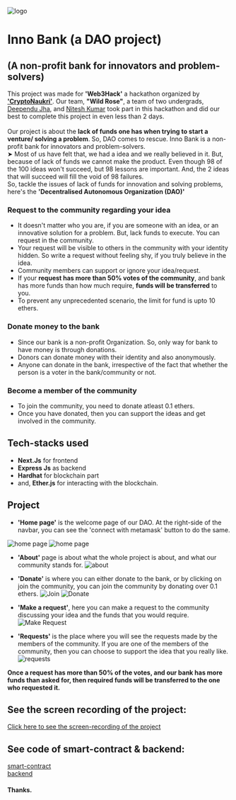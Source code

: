 ![logo](pics_for_readme_md/bank.jpeg)

# Inno Bank (a DAO project)

## (A non-profit bank for innovators and problem-solvers)
This project was made for **'Web3Hack'** a hackathon organized by **['CryptoNaukri'](https://www.cryptonaukri.com/)**. Our team, **"Wild Rose"**, a team of two undergrads, [Deependu Jha](https://github.com/deependujha), and [Nitesh Kumar](https://github.com/niteshKrr) took part in this hackathon and did our best to complete this project in even less than 2 days.
<br/>
<br/>
Our project is about the **lack of funds one has when trying to start a venture/ solving a problem**. So, DAO comes to rescue. Inno Bank is a non-profit bank for innovators and problem-solvers.
<br/>
➤ Most of us have felt that, we had a idea and we really believed in it. But, because of lack of funds we cannot make the product. Even though 98 of the 100 ideas won't succeed, but 98 lessons are important. And, the 2 ideas that will succeed will fill the void of 98 failures.
<br/>
So, tackle the issues of lack of funds for innovation and solving
problems, here's the **'Decentralised Autonomous Organization (DAO)'**
<br/>

### Request to the community regarding your idea

- It doesn't matter who you are, if you are someone with an
  idea, or an innovative solution for a problem. But, lack
  funds to execute. You can request in the community.
- Your request will be visible to others in the community with
  your identity hidden. So write a request without feeling
  shy, if you truly believe in the idea.
- Community members can support or ignore your idea/request.
- If your **request has more than 50% votes of the community**,
  and bank has more funds than how much require, **funds will be
  transferred** to you.
- To prevent any unprecedented scenario, the limit for fund is
  upto 10 ethers.
  <br/>

### Donate money to the bank

- Since our bank is a non-profit Organization. So, only way for
  bank to have money is through donations.
- Donors can donate money with their identity and also
  anonymously.
- Anyone can donate in the bank, irrespective of the fact that
  whether the person is a voter in the bank/community or not.
  <br/>

### Become a member of the community

- To join the community, you need to donate atleast 0.1
  ethers.
- Once you have donated, then you can support the ideas and
  get involved in the community.

## Tech-stacks used

- **Next.Js** for frontend
- **Express Js** as backend
- **Hardhat** for blockchain part
- and, **Ether.js** for interacting with the blockchain.

## Project

- **'Home page'** is the welcome page of our DAO. At the right-side of the navbar, you can see the 'connect with metamask' button to do the same.

![home page](pics_for_readme_md/home1.png)
![home page](pics_for_readme_md/home2.png)

- **'About'** page is about what the whole project is about, and what our community stands for.
  ![about](pics_for_readme_md/about1.png)

- **'Donate'** is where you can either donate to the bank, or by clicking on join the community, you can join the community by donating over 0.1 ethers.
  ![Join](pics_for_readme_md/join.png)
  ![Donate](pics_for_readme_md/donate.png)

- **'Make a request'**, here you can make a request to the community discussing your idea and the funds that you would require.
  ![Make Request](pics_for_readme_md/makeRequest.png)

- **'Requests'** is the place where you will see the requests made by the members of the community. If you are one of the members of the community, then you can choose to support the idea that you really like.
  ![requests](pics_for_readme_md/requests.png)

**Once a request has more than 50% of the votes, and our bank has more funds than asked for, then required funds will be transferred to the one who requested it.**

## See the screen recording of the project:

[Click here to see the screen-recording of the project](https://drive.google.com/file/d/121uZAt0qMx2GNGj4_nAj72N4ZvgrDBQe/view)

## See code of smart-contract & backend:

[smart-contract](https://github.com/deependujha/inno_bank_smart_contract)
<br/>
[backend](https://github.com/deependujha/inno_bank_backend)

#### Thanks.

